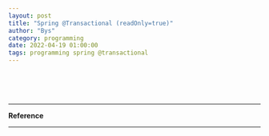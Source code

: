 ```yaml
---
layout: post
title: "Spring @Transactional (readOnly=true)"
author: "Bys"
category: programming
date: 2022-04-19 01:00:00
tags: programming spring @transactional
---
```






<br><br><br>

---

**Reference**  

---
